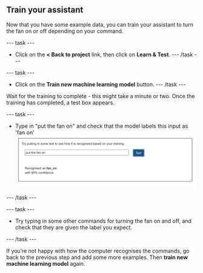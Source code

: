 ## Train your assistant

Now that you have some example data, you can train your assistant to turn the fan on or off depending on your command.

--- task ---
+ Click on the **< Back to project** link, then click on **Learn & Test**.
--- /task ---

--- task ---
+ Click on the **Train new machine learning model** button. 
--- /task ---

Wait for the training to complete - this might take a minute or two. Once the training has completed, a test box appears. 

--- task ---
+ Type in "put the fan on" and check that the model labels this input as 'fan on'
![Type in put the fan on to see if it is recognised](images/test-model.png)

--- /task ---

--- task ---
+ Try typing in some other commands for turning the fan on and off, and check that they are given the label you expect. 

--- /task ---

If you’re not happy with how the computer recognises the commands, go back to the previous step and add some more examples. Then **train new machine learning model** again.


